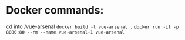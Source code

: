 # Docker commands:
cd into /vue-arsenal
`docker build -t vue-arsenal .`
`docker run -it -p 8080:80 --rm --name vue-arsenal-1 vue-arsenal`